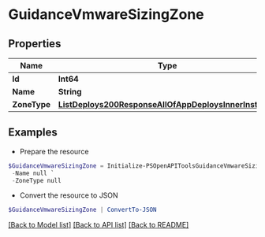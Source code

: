 # GuidanceVmwareSizingZone
## Properties

Name | Type | Description | Notes
------------ | ------------- | ------------- | -------------
**Id** | **Int64** |  | [optional] 
**Name** | **String** |  | [optional] 
**ZoneType** | [**ListDeploys200ResponseAllOfAppDeploysInnerInstance**](ListDeploys200ResponseAllOfAppDeploysInnerInstance.md) |  | [optional] 

## Examples

- Prepare the resource
```powershell
$GuidanceVmwareSizingZone = Initialize-PSOpenAPIToolsGuidanceVmwareSizingZone  -Id null `
 -Name null `
 -ZoneType null
```

- Convert the resource to JSON
```powershell
$GuidanceVmwareSizingZone | ConvertTo-JSON
```

[[Back to Model list]](../README.md#documentation-for-models) [[Back to API list]](../README.md#documentation-for-api-endpoints) [[Back to README]](../README.md)


